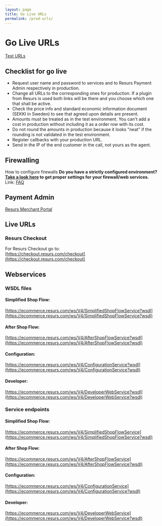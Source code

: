 ```yaml
---
layout: page
title: Go Live URLs
permalink: /prod-urls/
---
```


# Go Live URLs
[Test URLs](/testing/test-urls/)

## Checklist for go live
- Request user name and password to services and to Resurs Payment Admin
  respectively in production.
&nbsp;
- Change all URLs to the corresponding ones for production. If a plugin
  from Resurs is used both links will be there and you choose which one
  that shall be active.
&nbsp;
- Check the price info and standard economic information document (SEKKI
  in Sweden) to see that agreed upon details are present.
&nbsp;
- Amounts must be treated as in the test environment. You can't add a
  cost in production without including it as a order row with its cost.
&nbsp;
- Do not round the amounts in production because it looks "neat" if the
  rounding is not validated in the test environment.
&nbsp;
- Register callbacks with your production URL.
&nbsp;
- Send in the IP of the end customer in the call, not yours as the
  agent.  

## Firewalling
How to configure firewalls
**Do you have a strictly configured environment? [Take a
look here](faq/index.md) to
get proper settings for your firewall/web services.**  
Link:
[FAQ](faq/index.md)
  
  
## Payment Admin
[Resurs Merchant Portal](https://merchantportal.resurs.com/login)
## Live URLs
### Resurs Checkout
For Resurs Checkout go to:  
[https://checkout.resurs.com/checkout](https://checkout.resurs.com/checkout)

<!---  
## Hosted Flow
For hosted flow go to:  
[https://ecommerce-hosted.resurs.com/back-channel](https://ecommerce-hosted.resurs.com/back-channel)
---> 
## Webservices
### WSDL files
#### Simplified Shop Flow:
[https://ecommerce.resurs.com/ws/V4/SimplifiedShopFlowService?wsdl](https://ecommerce.resurs.com/ws/V4/SimplifiedShopFlowService?wsdl)
#### After Shop Flow:
[https://ecommerce.resurs.com/ws/V4/AfterShopFlowService?wsdl](https://ecommerce.resurs.com/ws/V4/AfterShopFlowService?wsdl)
#### Configuration:
[https://ecommerce.resurs.com/ws/V4/ConfigurationService?wsdl](https://ecommerce.resurs.com/ws/V4/ConfigurationService?wsdl)
#### Developer:
[https://ecommerce.resurs.com/ws/V4/DeveloperWebService?wsdl](https://ecommerce.resurs.com/ws/V4/DeveloperWebService?wsdl)
### Service endpoints
#### Simplified Shop Flow:
[https://ecommerce.resurs.com/ws/V4/SimplifiedShopFlowService](https://ecommerce.resurs.com/ws/V4/SimplifiedShopFlowService?wsdl)
#### After Shop Flow:
[https://ecommerce.resurs.com/ws/V4/AfterShopFlowService](https://ecommerce.resurs.com/ws/V4/AfterShopFlowService?wsdl)
#### Configuration:
[https://ecommerce.resurs.com/ws/V4/ConfigurationService](https://ecommerce.resurs.com/ws/V4/ConfigurationService?wsdl)
#### Developer:
[https://ecommerce.resurs.com/ws/V4/DeveloperWebService](https://ecommerce.resurs.com/ws/V4/DeveloperWebService?wsdl)
  
  

